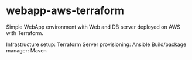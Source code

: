 # webapp-aws-terraform
Simple WebApp environment with Web and DB server deployed on AWS with Terraform.

Infrastructure setup:   Terraform
Server provisioning:    Ansible
Build/package manager:	Maven
